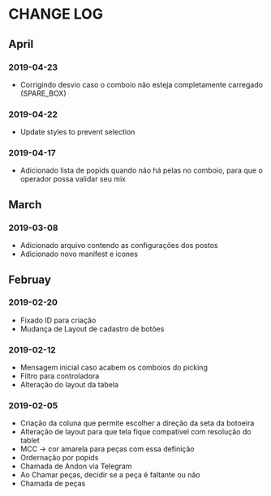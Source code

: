 # CHANGE LOG

## April

### 2019-04-23

- Corrigindo desvio caso o comboio não esteja completamente carregado (SPARE_BOX)

### 2019-04-22

- Update styles to prevent selection

### 2019-04-17

- Adicionado lista de popids quando não há pelas no comboio, para que o operador possa validar seu mix

## March

### 2019-03-08

- Adicionado arquivo contendo as configurações dos postos
- Adicionado novo manifest e icones 

## Februay

### 2019-02-20

- Fixado ID para criação
- Mudança de Layout de cadastro de botões

### 2019-02-12

- Mensagem inicial caso acabem os comboios do picking
- Filtro para controladora
- Alteração do layout da tabela

### 2019-02-05

- Criação da coluna que permite escolher a direção da seta da botoeira
- Alteração de layout para que tela fique compativel com resolução do tablet
- MCC -> cor amarela para peças com essa definição
- Ordernação por popids
- Chamada de Andon via Telegram
- Ao Chamar peças, decidir se a peça é faltante ou não
- Chamada de peças
